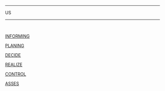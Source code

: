 <hr> US <hr>


<br> 

[INFORMING](https://github.com/dgdecorso/m431_ap24a_website-game/blob/main/INFORMING.md)</P>
[PLANING](https://github.com/dgdecorso/m431_ap24a_website-game/edit/main/planing.md)</P>
[DECIDE](https://github.com/dgdecorso/m431_ap24a_website-game/blob/main/decide.md)</P>
[REALIZE](https://github.com/dgdecorso/m431_ap24a_website-game/edit/main/planing.md)</P>
[CONTROL](https://github.com/dgdecorso/m431_ap24a_website-game/edit/main/planing.md)</P>
[ASSES](https://github.com/dgdecorso/m431_ap24a_website-game/edit/main/planing.md)</P>
